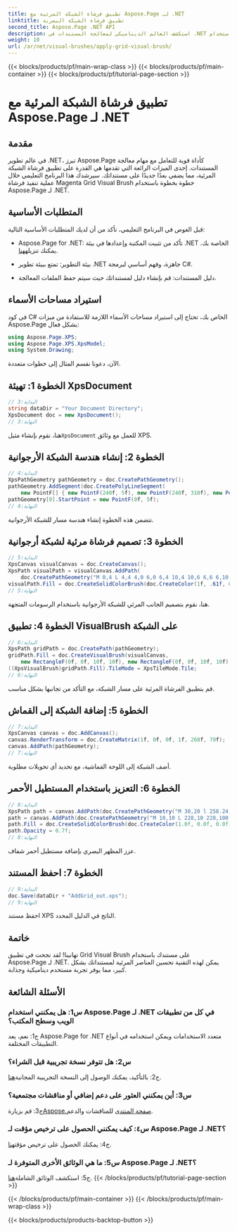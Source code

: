 ```yaml
---
title: تطبيق فرشاة الشبكة المرئية مع Aspose.Page لـ .NET
linktitle: تطبيق فرشاة الشبكة البصرية
second_title: Aspose.Page .NET API
description: استكشف العالم الديناميكي لمعالجة المستندات في .NET باستخدام Aspose.Page. تعرف على كيفية تطبيق Grid Visual Brush للحصول على مستندات مذهلة بصريًا.
weight: 10
url: /ar/net/visual-brushes/apply-grid-visual-brush/
---
```


{{< blocks/products/pf/main-wrap-class >}}
{{< blocks/products/pf/main-container >}}
{{< blocks/products/pf/tutorial-page-section >}}

# تطبيق فرشاة الشبكة المرئية مع Aspose.Page لـ .NET

## مقدمة

في عالم تطوير .NET، تبرز Aspose.Page كأداة قوية للتعامل مع مهام معالجة المستندات. إحدى الميزات الرائعة التي تقدمها هي القدرة على تطبيق فرشاة الشبكة المرئية، مما يضفي بعدًا جديدًا على مستنداتك. سيرشدك هذا البرنامج التعليمي خلال عملية تنفيذ فرشاة Magenta Grid Visual Brush خطوة بخطوة باستخدام Aspose.Page لـ .NET.

## المتطلبات الأساسية

قبل الغوص في البرنامج التعليمي، تأكد من أن لديك المتطلبات الأساسية التالية:

-  Aspose.Page for .NET: تأكد من تثبيت المكتبة وإعدادها في بيئة .NET الخاصة بك. يمكنك تنزيله[هنا](https://releases.aspose.com/page/net/).

- بيئة التطوير: تمتع ببيئة تطوير .NET جاهزة، وفهم أساسي لبرمجة C#.

- دليل المستندات: قم بإنشاء دليل لمستنداتك حيث سيتم حفظ الملفات المعالجة.

## استيراد مساحات الأسماء

في كود C# الخاص بك، تحتاج إلى استيراد مساحات الأسماء اللازمة للاستفادة من ميزات Aspose.Page بشكل فعال:

```csharp
using Aspose.Page.XPS;
using Aspose.Page.XPS.XpsModel;
using System.Drawing;
```

الآن، دعونا نقسم المثال إلى خطوات متعددة.

## الخطوة 1: تهيئة XpsDocument

```csharp
// البداية:3
string dataDir = "Your Document Directory";
XpsDocument doc = new XpsDocument();
// النهاية:3
```

 هنا، نقوم بإنشاء مثيل`XpsDocument` للعمل مع وثائق XPS.

## الخطوة 2: إنشاء هندسة الشبكة الأرجوانية

```csharp
// البداية:4
XpsPathGeometry pathGeometry = doc.CreatePathGeometry();
pathGeometry.AddSegment(doc.CreatePolyLineSegment(
    new PointF[] { new PointF(240f, 5f), new PointF(240f, 310f), new PointF(0f, 310f) }));
pathGeometry[0].StartPoint = new PointF(0f, 5f);
// النهاية:4
```

تتضمن هذه الخطوة إنشاء هندسة مسار للشبكة الأرجوانية.

## الخطوة 3: تصميم فرشاة مرئية لشبكة أرجوانية

```csharp
// البداية:5
XpsCanvas visualCanvas = doc.CreateCanvas();
XpsPath visualPath = visualCanvas.AddPath(
    doc.CreatePathGeometry("M 0,4 L 4,4 4,0 6,0 6,4 10,4 10,6 6,6 6,10 4,10 4,6 0,6 Z"));
visualPath.Fill = doc.CreateSolidColorBrush(doc.CreateColor(1f, .61f, 0.1f, 0.61f));
// النهاية:5
```

هنا، نقوم بتصميم الجانب المرئي للشبكة الأرجوانية باستخدام الرسومات المتجهة.

## الخطوة 4: تطبيق VisualBrush على الشبكة

```csharp
// البداية:6
XpsPath gridPath = doc.CreatePath(pathGeometry);
gridPath.Fill = doc.CreateVisualBrush(visualCanvas,
    new RectangleF(0f, 0f, 10f, 10f), new RectangleF(0f, 0f, 10f, 10f));
((XpsVisualBrush)gridPath.Fill).TileMode = XpsTileMode.Tile;
// النهاية:6
```

قم بتطبيق الفرشاة المرئية على مسار الشبكة، مع التأكد من تجانبها بشكل مناسب.

## الخطوة 5: إضافة الشبكة إلى القماش

```csharp
// البداية:7
XpsCanvas canvas = doc.AddCanvas();
canvas.RenderTransform = doc.CreateMatrix(1f, 0f, 0f, 1f, 268f, 70f);
canvas.AddPath(pathGeometry);
// النهاية:7
```

أضف الشبكة إلى اللوحة القماشية، مع تحديد أي تحويلات مطلوبة.

## الخطوة 6: التعزيز باستخدام المستطيل الأحمر

```csharp
// البداية:8
XpsPath path = canvas.AddPath(doc.CreatePathGeometry("M 30,20 l 258.24,0 0,56.64 -258.24,0 Z"));
path = canvas.AddPath(doc.CreatePathGeometry("M 10,10 L 228,10 228,100 10,100"));
path.Fill = doc.CreateSolidColorBrush(doc.CreateColor(1.0f, 0.0f, 0.0f));
path.Opacity = 0.7f;
// النهاية:8
```

عزز المظهر البصري بإضافة مستطيل أحمر شفاف.

## الخطوة 7: احفظ المستند

```csharp
// البداية:9
doc.Save(dataDir + "AddGrid_out.xps");
// النهاية:9
```

احفظ مستند XPS الناتج في الدليل المحدد.

## خاتمة

تهانينا! لقد نجحت في تطبيق Grid Visual Brush على مستندك باستخدام Aspose.Page لـ .NET. يمكن لهذه التقنية تحسين العناصر المرئية لمستنداتك بشكل كبير، مما يوفر تجربة مستخدم ديناميكية وجذابة.

## الأسئلة الشائعة

### س1: هل يمكنني استخدام Aspose.Page لـ .NET في كل من تطبيقات الويب وسطح المكتب؟

ج1: نعم، يعد Aspose.Page for .NET متعدد الاستخدامات ويمكن استخدامه في أنواع التطبيقات المختلفة.

### س2: هل تتوفر نسخة تجريبية قبل الشراء؟

 ج2: بالتأكيد، يمكنك الوصول إلى النسخة التجريبية المجانية[هنا](https://releases.aspose.com/).

### س3: أين يمكنني العثور على دعم إضافي أو مناقشات مجتمعية؟

 ج3: قم بزيارة[Aspose.صفحة المنتدى](https://forum.aspose.com/c/page/39) للمناقشات والدعم.

### س٤: كيف يمكنني الحصول على ترخيص مؤقت لـ Aspose.Page لـ .NET؟

 ج4: يمكنك الحصول على ترخيص مؤقت[هنا](https://purchase.aspose.com/temporary-license/).

### س5: ما هي الوثائق الأخرى المتوفرة لـ Aspose.Page لـ .NET؟

 ج5: استكشف الوثائق الشاملة[هنا](https://reference.aspose.com/page/net/).
{{< /blocks/products/pf/tutorial-page-section >}}

{{< /blocks/products/pf/main-container >}}
{{< /blocks/products/pf/main-wrap-class >}}

{{< blocks/products/products-backtop-button >}}
